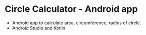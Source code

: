 # Circle Calculator - Android app

* Android app to calculate area, circumference, radius of circle.
* Android Studio and Kotlin.
